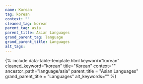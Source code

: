 ```yaml
---
name: Korean
tag: korean
context: ""
cleaned_tag: korean
parent_tag: asia
parent_title: Asian Languages
grand_parent_tag: language
grand_parent_title: Languages
alt_tags: 
---
```


{% include data-table-template.html 
  keyword="korean" 
  cleaned_keyword="korean" 
  title="Korean"
  context=""
  ancestor_path="language/asia" 
  parent_title = "Asian Languages"
  grand_parent_title = "Languages"
  alt_keywords=""
%}

